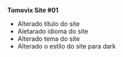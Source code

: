 **Tomovix Site #01**
- Alterado título do site
- Aletarado idioma do site
- Alterado tema do site
- Alterado o estilo do site para dark
